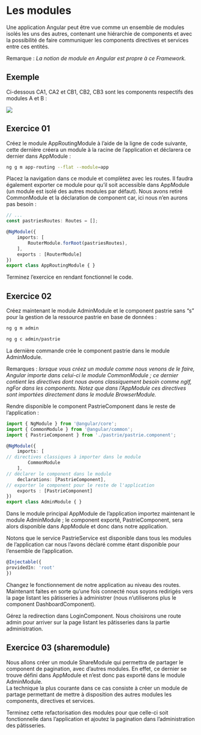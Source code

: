 #  Les modules

Une application Angular peut être vue comme un ensemble de modules isolés
les uns des autres, contenant une hiérarchie de components et avec la possibilité
de faire communiquer les components directives et services entre ces entités.

Remarque : *La notion de module en Angular est propre à ce Framework.*

## Exemple

Ci-dessous CA1, CA2 et CB1, CB2, CB3 sont les components respectifs des
modules A et B :

![](../images/exemple_modules.png)

## Exercice 01

Créez le module AppRoutingModule à l’aide de la ligne de code suivante, cette
dernière créera un module à la racine de l’application et déclarera ce dernier
dans AppModule :

```bash
ng g m app-routing --flat --module=app
```

Placez la navigation dans ce module et complètez avec les routes. Il faudra également exporter ce module pour qu’il soit accessible dans AppModule (un module
est isolé des autres modules par défaut). Nous avons retiré CommonModule et
la déclaration de component car, ici nous n’en aurons pas besoin :

```typescript
// ...
const pastriesRoutes: Routes = [];

@NgModule({
    imports: [
        RouterModule.forRoot(pastriesRoutes),
    ],
    exports : [RouterModule]
})
export class AppRoutingModule { }
```

Terminez l’exercice en rendant fonctionnel le code.

## Exercice 02

Créez maintenant le module AdminModule et le component pastrie sans “s” pour
la gestion de la ressource pastrie en base de données :

```bash
ng g m admin
```

```bash
ng g c admin/pastrie
```

La dernière commande crée le component pastrie dans le module AdminModule.

Remarques : *lorsque vous créez un module comme nous venons de le faire,
Angular importe dans celui-ci le module CommonModule ; ce dernier contient
les directives dont nous avons classiquement besoin comme ngIf, ngFor dans
les components. Notez que dans l’AppModule ces directives sont importées
directement dans le module BrowserModule.*

Rendre disponible le component PastrieComponent dans le reste de l’application :

```typescript
import { NgModule } from '@angular/core';
import { CommonModule } from '@angular/common';
import { PastrieComponent } from './pastrie/pastrie.component';

@NgModule({
    imports: [
// directives classiques à importer dans le module
        CommonModule
    ],
// déclarer le component dans le module
    declarations: [PastrieComponent],
// exporter le component pour le reste de l'application
    exports : [PastrieComponent]
})
export class AdminModule { }
```

Dans le module principal AppModule de l’application importez maintenant
le module AdminModule ; le component exporté, PastrieComponent, sera alors
disponible dans AppModule et donc dans notre application.

Notons que le service PastrieService est disponible dans tous les modules de
l’application car nous l’avons déclaré comme étant disponible pour l’ensemble
de l’application.

```typescript
@Injectable({
providedIn: 'root'
})
```

Changez le fonctionnement de notre application au niveau des routes. Maintenant faites en sorte qu’une fois connecté 
nous soyons redirigés vers la page listant les pâtisseries à administrer 
(nous n’utiliserons plus le component DashboardComponent).

Gérez la redirection dans LoginComponent. Nous choisirons une route admin pour arriver sur la page listant 
les pâtisseries dans la partie administration.

## Exercice 03 (sharemodule)

Nous allons créer un module ShareModule qui permettra de partager le component de pagination, avec d’autres modules. 
En effet, ce dernier se trouve défini dans AppModule et n’est donc pas exporté dans le module AdminModule.  
La technique la plus courante dans ce cas consiste à créer un module de partage permettant de mettre à disposition 
des autres modules les components, directives et services.

Terminez cette refactorisation des modules pour que celle-ci soit fonctionnelle dans l’application et 
ajoutez la pagination dans l’administration des pâtisseries.

